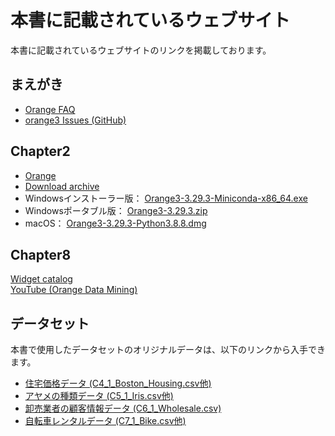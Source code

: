 # 本書に記載されているウェブサイト  

本書に記載されているウェブサイトのリンクを掲載しております。  

## まえがき  
- [Orange FAQ](https://orangedatamining.com/faq/)  
- [orange3 Issues (GitHub)](https://github.com/biolab/orange3/issues)  

## Chapter2
- [Orange](https://orangedatamining.com/)  
- [Download archive](https://download.biolab.si/download/files/)  
- Windowsインストーラー版： [Orange3-3.29.3-Miniconda-x86_64.exe](https://download.biolab.si/download/files/Orange3-3.29.3-Miniconda-x86_64.exe)  
- Windowsポータブル版： [Orange3-3.29.3.zip](https://download.biolab.si/download/files/Orange3-3.29.3.zip)  
- macOS： [Orange3-3.29.3-Python3.8.8.dmg](https://download.biolab.si/download/files/Orange3-3.29.3-Python3.8.8.dmg)  

## Chapter8
[Widget catalog](https://orangedatamining.com/widget-catalog/)  
[YouTube (Orange Data Mining)](https://www.youtube.com/channel/UClKKWBe2SCAEyv7ZNGhIe4g)  

## データセット
本書で使用したデータセットのオリジナルデータは、以下のリンクから入手できます。

- [住宅価格データ (C4_1_Boston_Housing.csv他)](http://lib.stat.cmu.edu/datasets/boston)  
- [アヤメの種類データ (C5_1_Iris.csv他)](https://archive.ics.uci.edu/ml/datasets/Iris)  
- [卸売業者の顧客情報データ (C6_1_Wholesale.csv)](https://archive.ics.uci.edu/ml/datasets/wholesale+customers)  
- [自転車レンタルデータ (C7_1_Bike.csv他) ](https://archive.ics.uci.edu/ml/datasets/bike+sharing+dataset)  
